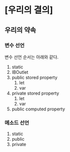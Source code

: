 # [우리의 결의]

## 우리의 약속

### 변수 선언
변수 선언 순서는 아래와 같다.
1. static
2. IBOutlet
3. public stored property 
   1. let
   2. var
4. private stored property
   1. let
   2. var
5. public computed property

### 메소드 선언
1. static
2. public
3. private
